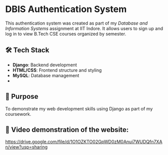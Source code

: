 # DBIS Authentication System

This authentication system was created as part of my *Database and Information Systems* assignment at IIT Indore. It allows users to sign up and log in to view B.Tech CSE courses organized by semester.


## 🛠️ Tech Stack
- **Django**: Backend development
- **HTML/CSS**: Frontend structure and styling
- **MySQL**: Database management
- 
## 🎯 Purpose
To demonstrate my web development skills using Django as part of my coursework.

## 🎥 Video demonstration of the website:
https://drive.google.com/file/d/1O1OZKTO02GpWD0zM0Anui7WUDQfn7XAn/view?usp=sharing 
